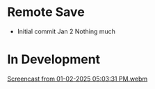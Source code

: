 # Remote Save
- Initial commit Jan 2 
Nothing much
# In Development
 [Screencast from 01-02-2025 05:03:31 PM.webm](https://github.com/user-attachments/assets/fc0aeb94-2c7f-4487-88ff-90c0c7178a5b)
